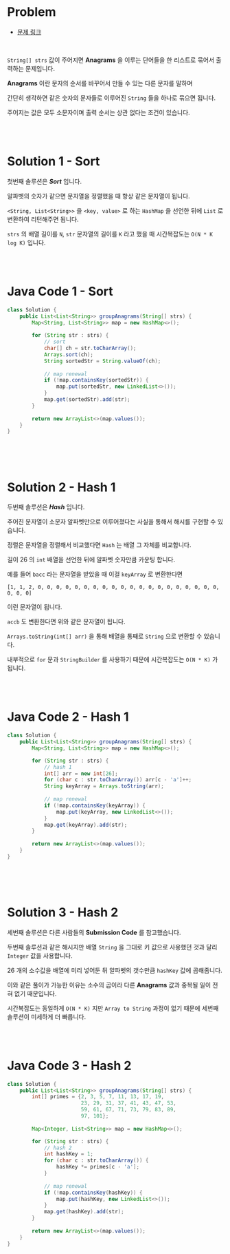 # Problem

- [문제 링크](https://leetcode.com/problems/group-anagrams/)

<br>

`String[] strs` 값이 주어지면 **Anagrams** 을 이루는 단어들을 한 리스트로 묶어서 출력하는 문제입니다.

**Anagrams** 이란 문자의 순서를 바꾸어서 만들 수 있는 다른 문자를 말하며

간단히 생각하면 같은 숫자의 문자들로 이루어진 `String` 들을 하나로 묶으면 됩니다.

주어지는 값은 모두 소문자이며 출력 순서는 상관 없다는 조건이 있습니다.

<br><br>

# Solution 1 - Sort

첫번째 솔루션은 **_Sort_** 입니다.

알파벳의 숫자가 같으면 문자열을 정렬했을 때 항상 같은 문자열이 됩니다.

`<String, List<String>>` 을 `<key, value>` 로 하는 `HashMap` 을 선언한 뒤에 `List` 로 변환하여 리턴해주면 됩니다.

`strs` 의 배열 길이를 `N`, `str` 문자열의 길이를 `K` 라고 했을 때 시간복잡도는 `O(N * K log K)` 입니다.

<br><br>

# Java Code 1 - Sort

```java
class Solution {
    public List<List<String>> groupAnagrams(String[] strs) {
        Map<String, List<String>> map = new HashMap<>();
        
        for (String str : strs) {
            // sort
            char[] ch = str.toCharArray();
            Arrays.sort(ch);
            String sortedStr = String.valueOf(ch);
            
            // map renewal
            if (!map.containsKey(sortedStr)) {
                map.put(sortedStr, new LinkedList<>());
            }
            map.get(sortedStr).add(str);
        }
        
        return new ArrayList<>(map.values());
    }
}
```

<br><br><br>

# Solution 2 - Hash 1

두번째 솔루션은 **_Hash_** 입니다.

주어진 문자열이 소문자 알파벳만으로 이루어졌다는 사실을 통해서 해시를 구현할 수 있습니다.

정렬은 문자열을 정렬해서 비교했다면 `Hash` 는 배열 그 자체를 비교합니다.

길이 26 의 `int` 배열을 선언한 뒤에 알파벳 숫자만큼 카운팅 합니다.

예를 들어 `bacc` 라는 문자열을 받았을 때 이걸 `keyArray` 로 변환한다면

`[1, 1, 2, 0, 0, 0, 0, 0, 0, 0, 0, 0, 0, 0, 0, 0, 0, 0, 0, 0, 0, 0, 0, 0, 0, 0]`

이런 문자열이 됩니다.

`accb` 도 변환한다면 위와 같은 문자열이 됩니다.

`Arrays.toString(int[] arr)` 을 통해 배열을 통째로 `String` 으로 변환할 수 있습니다.

내부적으로 `for` 문과 `StringBuilder` 를 사용하기 때문에 시간복잡도는 `O(N * K)` 가 됩니다.

<br><br>

# Java Code 2 - Hash 1

```java
class Solution {
    public List<List<String>> groupAnagrams(String[] strs) {
        Map<String, List<String>> map = new HashMap<>();

        for (String str : strs) {
            // hash 1
            int[] arr = new int[26];
            for (char c : str.toCharArray()) arr[c - 'a']++;
            String keyArray = Arrays.toString(arr);
            
            // map renewal
            if (!map.containsKey(keyArray)) {
                map.put(keyArray, new LinkedList<>());
            }
            map.get(keyArray).add(str);
        }
        
        return new ArrayList<>(map.values());
    }
}
```

<br><br><br>

# Solution 3 - Hash 2

세번째 솔루션은 다른 사람들의 **Submission Code** 를 참고했습니다.

두번째 솔루션과 같은 해시지만 배열 `String` 을 그대로 키 값으로 사용했던 것과 달리 `Integer` 값을 사용합니다.

26 개의 소수값을 배열에 미리 넣어둔 뒤 알파벳의 갯수만큼 `hashKey` 값에 곱해줍니다.

이와 같은 풀이가 가능한 이유는 소수의 곱이라 다른 **Anagrams** 값과 중복될 일이 전혀 없기 때문입니다.

시간복잡도는 동일하게 `O(N * K)` 지만 `Array to String` 과정이 없기 때문에 세번째 솔루션이 미세하게 더 빠릅니다.

<br><br>

# Java Code 3 - Hash 2

```java
class Solution {
    public List<List<String>> groupAnagrams(String[] strs) {
        int[] primes = {2, 3, 5, 7, 11, 13, 17, 19, 
                        23, 29, 31, 37, 41, 43, 47, 53, 
                        59, 61, 67, 71, 73, 79, 83, 89, 
                        97, 101};
        
        Map<Integer, List<String>> map = new HashMap<>();

        for (String str : strs) {
            // hash 2
            int hashKey = 1;
            for (char c : str.toCharArray()) {
                hashKey *= primes[c - 'a'];
            }
            
            // map renewal
            if (!map.containsKey(hashKey)) {
                map.put(hashKey, new LinkedList<>());
            }
            map.get(hashKey).add(str);
        }
        
        return new ArrayList<>(map.values());
    }
}
```
